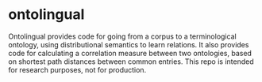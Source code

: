 # ontolingual
Ontolingual provides code for going from a corpus to a terminological ontology, using distributional semantics to learn relations. It also provides code for calculating a correlation measure between two ontologies, based on shortest path distances between common entries. This repo is intended for research purposes, not for production.
